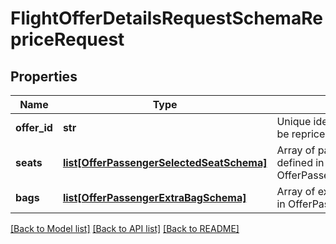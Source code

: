 # FlightOfferDetailsRequestSchemaRepriceRequest

## Properties
Name | Type | Description | Notes
------------ | ------------- | ------------- | -------------
**offer_id** | **str** | Unique identifier of the flight offer to be repriced. | [optional] 
**seats** | [**list[OfferPassengerSelectedSeatSchema]**](OfferPassengerSelectedSeatSchema.md) | Array of passenger seats, each defined in OfferPassengerSelectedSeatSchema. | [optional] 
**bags** | [**list[OfferPassengerExtraBagSchema]**](OfferPassengerExtraBagSchema.md) | Array of extra baggage, each defined in OfferPassengerExtraBagSchema. | [optional] 

[[Back to Model list]](../README.md#documentation-for-models) [[Back to API list]](../README.md#documentation-for-api-endpoints) [[Back to README]](../README.md)


